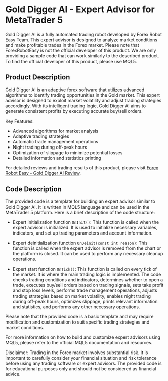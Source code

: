 # Gold Digger AI - Expert Advisor for MetaTrader 5

Gold Digger AI is a fully automated trading robot developed by Forex Robot Easy Team. This expert advisor is designed to analyze market conditions and make profitable trades in the Forex market. Please note that ForexRobotEasy is not the official developer of this product. We are only providing a sample code that can work similarly to the described product. To find the official developer of this product, please use MQL5.

## Product Description

Gold Digger AI is an adaptive forex software that utilizes advanced algorithms to identify trading opportunities in the Gold market. This expert advisor is designed to exploit market volatility and adjust trading strategies accordingly. With its intelligent trading logic, Gold Digger AI aims to generate consistent profits by executing accurate buy/sell orders.

Key Features:
- Advanced algorithms for market analysis
- Adaptive trading strategies
- Automatic trade management operations
- Night trading during off-peak hours
- Optimization of slippage to minimize potential losses
- Detailed information and statistics printing

For detailed reviews and trading results of this product, please visit [Forex Robot Easy - Gold Digger AI Review](https://forexroboteasy.com/forex-robot-review/gold-digger-ai-review-profitable-adaptive-forex-software/).

## Code Description

The provided code is a template for building an expert advisor similar to Gold Digger AI. It is written in MQL5 language and can be used in the MetaTrader 5 platform. Here is a brief description of the code structure:

- Expert initialization function `OnInit()`: This function is called when the expert advisor is initialized. It is used to initialize necessary variables, indicators, and set up trading parameters and account information.

- Expert deinitialization function `OnDeinit(const int reason)`: This function is called when the expert advisor is removed from the chart or the platform is closed. It can be used to perform any necessary cleanup operations.

- Expert start function `OnTick()`: This function is called on every tick of the market. It is where the main trading logic is implemented. The code checks trading conditions and indicators, determines whether to open a trade, executes buy/sell orders based on trading signals, sets take profit and stop loss levels, performs trade management operations, adjusts trading strategies based on market volatility, enables night trading during off-peak hours, optimizes slippage, prints relevant information and statistics, and performs any other necessary operations.

Please note that the provided code is a basic template and may require modification and customization to suit specific trading strategies and market conditions.

For more information on how to build and customize expert advisors using MQL5, please refer to the official MQL5 documentation and resources.

Disclaimer: Trading in the Forex market involves substantial risk. It is important to carefully consider your financial situation and risk tolerance before using any trading software or expert advisors. The provided code is for educational purposes only and should not be considered as financial advice.

